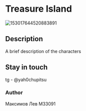 # Treasure Island
![153017644520883891](https://user-images.githubusercontent.com/84146082/192378678-3e8a614b-9f31-429a-9c08-7a6d43417291.png)
## Description
A brief description of the characters
## Stay in touch
tg - @yah0chupitsu
### Author
Максимов Лев М33091
